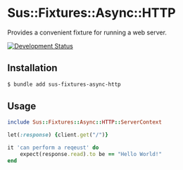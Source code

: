 # Sus::Fixtures::Async::HTTP

Provides a convenient fixture for running a web server.

[![Development Status](https://github.com/sus-rb/sus-fixtures-async-http/workflows/Test/badge.svg)](https://github.com/sus-rb/sus-fixtures-async-http/actions?workflow=Test)

## Installation

``` bash
$ bundle add sus-fixtures-async-http
```

## Usage

``` ruby
include Sus::Fixtures::Async::HTTP::ServerContext

let(:response) {client.get("/")}

it 'can perform a reqeust' do
	expect(response.read).to be == "Hello World!"
end
```
